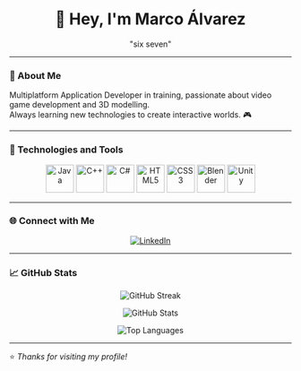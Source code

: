 <h1 align="center">👋 Hey, I'm Marco Álvarez</h1>

<p align="center">"six seven"</p>

---

### 🧭 About Me  
Multiplatform Application Developer in training, passionate about video game development and 3D modelling.  
Always learning new technologies to create interactive worlds. 🎮  

---

### 🧰 Technologies and Tools  

<p align="center">
  <!-- Lenguajes -->
  <img src="https://cdn.jsdelivr.net/gh/devicons/devicon/icons/java/java-original.svg" alt="Java" width="50" height="50"/>
  <img src="https://cdn.jsdelivr.net/gh/devicons/devicon/icons/cplusplus/cplusplus-original.svg" alt="C++" width="50" height="50"/>
  <img src="https://cdn.jsdelivr.net/gh/devicons/devicon/icons/csharp/csharp-original.svg" alt="C#" width="50" height="50"/>
  <img src="https://cdn.jsdelivr.net/gh/devicons/devicon/icons/html5/html5-original.svg" alt="HTML5" width="50" height="50"/>
  <img src="https://cdn.jsdelivr.net/gh/devicons/devicon/icons/css3/css3-original.svg" alt="CSS3" width="50" height="50"/>
  <img src="https://cdn.jsdelivr.net/gh/devicons/devicon/icons/blender/blender-original.svg" alt="Blender" width="50" height="50"/>
  <img src="https://cdn.jsdelivr.net/gh/devicons/devicon/icons/unity/unity-original.svg" alt="Unity" width="50" height="50"/>
</p>

---

### 🌐 Connect with Me  

<p align="center">
  <a href="https://www.linkedin.com/in/marco-alvarez-armijo" target="_blank">
    <img src="https://img.shields.io/badge/LinkedIn-Marco%20Álvarez-blue?style=for-the-badge&logo=linkedin&logoColor=white" alt="LinkedIn"/>
  </a>
</p>

---

### 📈 GitHub Stats  

<p align="center">
  <img src="https://github-readme-streak-stats.herokuapp.com?user=Maliketh4bc&theme=tokyonight&date_format=j%20M%5B%20Y%5D" alt="GitHub Streak"/>
</p>

<p align="center">
  <img src="https://github-readme-stats.vercel.app/api?username=Maliketh4bc&theme=tokyonight&show_icons=true&hide_border=true&count_private=false" alt="GitHub Stats"/>
</p>

<p align="center">
  <img src="https://github-readme-stats.vercel.app/api/top-langs/?username=Maliketh4bc&theme=tokyonight&show_icons=true&hide_border=true&layout=compact" alt="Top Languages"/>
</p>

---

⭐ *Thanks for visiting my profile!*


<!--
**Maliketh4bc/Maliketh4bc** is a ✨ _special_ ✨ repository because its `README.md` (this file) appears on your GitHub profile.

Here are some ideas to get you started:

- 🔭 I’m currently working on ...
- 🌱 I’m currently learning ...
- 👯 I’m looking to collaborate on ...
- 🤔 I’m looking for help with ...
- 💬 Ask me about ...
- 📫 How to reach me: ...
- 😄 Pronouns: ...
- ⚡ Fun fact: ...
-->
